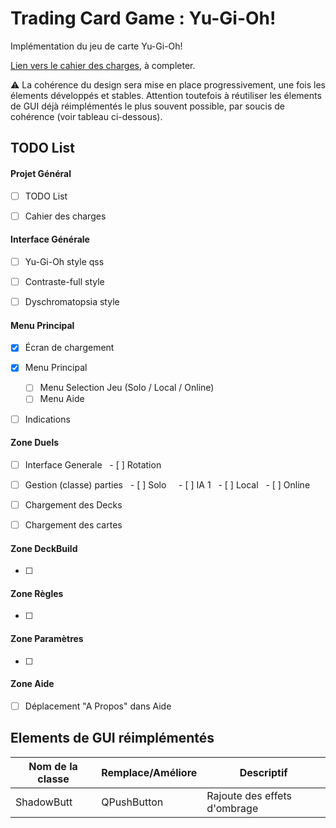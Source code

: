 # Trading Card Game : Yu-Gi-Oh!

Implémentation du jeu de carte Yu-Gi-Oh!

[Lien vers le cahier des charges](https://docs.google.com/document/d/1OeF_gmBVjo56tAUFRijaNlVDgjEvVVLkMJVCUVTZqDc/edit?usp=sharing), à completer.

:warning: La cohérence du design sera mise en place progressivement, une fois les élements développés et stables. Attention toutefois à réutiliser les élements de GUI déjà réimplémentés le plus souvent possible, par soucis de cohérence (voir tableau ci-dessous).


## TODO List

#### Projet Général

 - [ ] TODO List
 - [ ] Cahier des charges


#### Interface Générale

 - [ ] Yu-Gi-Oh style qss
 - [ ] Contraste-full style
 - [ ] Dyschromatopsia style


#### Menu Principal

 - [x] Écran de chargement
 - [x] Menu Principal
   - [ ] Menu Selection Jeu (Solo / Local / Online)
   - [ ] Menu Aide
 - [ ] Indications


#### Zone Duels

 - [ ] Interface Generale
   - [ ] Rotation
 - [ ] Gestion (classe) parties
   - [ ] Solo
     - [ ] IA 1
   - [ ] Local
   - [ ] Online
 - [ ] Chargement des Decks
 - [ ] Chargement des cartes


#### Zone DeckBuild

 - [ ] 


#### Zone Règles

 - [ ]


#### Zone Paramètres

 - [ ]


#### Zone Aide

   - [ ] Déplacement "A Propos" dans Aide



## Elements de GUI réimplémentés

Nom de la classe | Remplace/Améliore | Descriptif
---------------- | ----------------- | ----------
ShadowButt | QPushButton | Rajoute des effets d'ombrage

